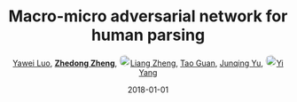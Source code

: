 ---
title: "Macro-micro adversarial network for human parsing"
collection: publications
permalink: /publication/Macro-mi2018
date: 2018-01-01
doi: 
keywords: person re-id,person re-trieval,person search,
venue: 'ECCV'
paperurl: 'https://zdzheng.xyz/files/ECCV18.pdf'
code: 'https://github.com/RoyalVane/MMAN'
author: '<a href="https://zdzheng.xyz/authors/Yawei-Luo" class="author">Yawei Luo</a>, <strong><a href="https://zdzheng.xyz/authors/Zhedong-Zheng" class="author">Zhedong Zheng</a></strong>, <a href="https://zdzheng.xyz/authors/Liang-Zheng" class="author"> <img src="https://zdzheng.xyz/files/liang-zheng.jpeg" alt="Liang-Zheng" style="border-radius: 50%; height:20px; width:20px">Liang Zheng</a>, <a href="https://zdzheng.xyz/authors/Tao-Guan" class="author">Tao Guan</a>, <a href="https://zdzheng.xyz/authors/Junqing-Yu" class="author">Junqing Yu</a>, <a href="https://zdzheng.xyz/authors/Yi-Yang" class="author"> <img src="https://zdzheng.xyz/files/yi-yang.jpeg" alt="Yi-Yang" style="border-radius: 50%; height:20px; width:20px">Yi Yang</a>'
sqlauthor: '[ {"@type": "Person","name": Yawei Luo}, {"@type": "Person","name": Zhedong Zheng}, {"@type": "Person","name": Liang Zheng}, {"@type": "Person","name": Tao Guan}, {"@type": "Person","name": Junqing Yu}, {"@type": "Person","name": Yi Yang}, ]'
citation: ' Yawei Luo,  Zhedong Zheng,  Liang Zheng,  Tao Guan,  Junqing Yu,  Yi Yang, &quot;Macro-micro adversarial network for human parsing.&quot; ECCV, 2018.'
pub_year: '2018'
bib: >
    @inproceedings{luo2018macro,<br>author = "Luo, Yawei and Zheng, Zhedong and Zheng, Liang and Guan, Tao and Yu, Junqing and Yang, Yi",<br>title = "Macro-micro adversarial network for human parsing",<br>booktitle = "ECCV",<br>pages = "418--434",<br>code = "https://github.com/RoyalVane/MMAN",<br>url = "https://zdzheng.xyz/files/ECCV18.pdf",<br>year = "2018"
    }

---
